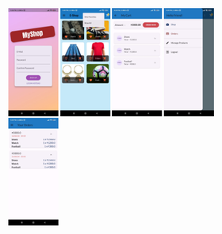 <img src="https://github.com/kartikpachori/ShopApp/blob/main/assets/images/Pick1.jpg" width="20%" height="45%">
<img src="https://github.com/kartikpachori/ShopApp/blob/main/assets/images/Pick2.jpg" width="20%" height="45%">
<img src="https://github.com/kartikpachori/ShopApp/blob/main/assets/images/Pick3.jpg" width="20%" height="45%">
<img src="https://github.com/kartikpachori/ShopApp/blob/main/assets/images/Pick4.jpg" width="20%" height="45%">
<img src="https://github.com/kartikpachori/ShopApp/blob/main/assets/images/Pick5.jpg" width="20%" height="45%">
